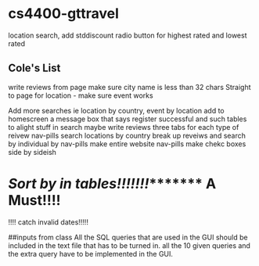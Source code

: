 # cs4400-gttravel

location search, add stddiscount
radio button for highest rated and lowest rated

## Cole's List
write reviews from page
make sure city name is less than 32 chars
Straight to page for location - make sure event works

Add more searches ie location by country, event by location
add to homescreen a message box that says register successful and such
tables to alight stuff in search maybe
write reviews three tabs for each type of reivew nav-pills
search locations by country
break up reveiws and search by individual by nav-pills
make entire website nav-pills
make chekc boxes side by sideish


***********Sort by in tables!!!!!!!****************** A Must!!!!
=======
!!!! catch invalid dates!!!!!

##inputs from class
All the SQL queries that are used in the GUI should be included in the text file that has to be turned in.
all the 10 given queries and the extra query have to be implemented in the GUI.
